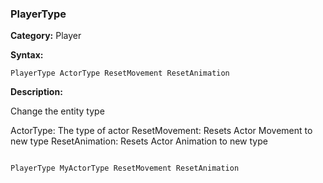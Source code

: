 ### PlayerType

**Category:**
Player

**Syntax:**

```scorpionengine
PlayerType ActorType ResetMovement ResetAnimation
```

**Description:**

Change the entity type

ActorType: The type of actor
ResetMovement: Resets Actor Movement to new type
ResetAnimation: Resets Actor Animation to new type

```scorpionengine

PlayerType MyActorType ResetMovement ResetAnimation

```
